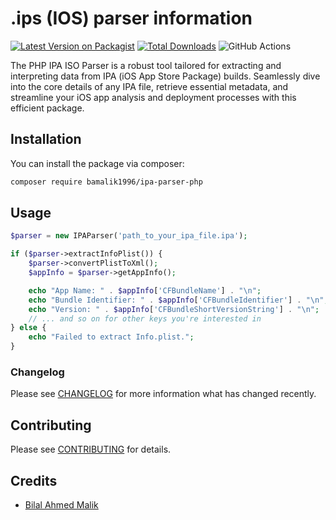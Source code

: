 # .ips (IOS) parser information

[![Latest Version on Packagist](https://img.shields.io/packagist/v/bamalik1996/ipa-parser-php.svg?style=flat-square)](https://packagist.org/packages/bamalik1996/ipa-parser-php)
[![Total Downloads](https://img.shields.io/packagist/dt/bamalik1996/ipa-parser-php.svg?style=flat-square)](https://packagist.org/packages/bamalik1996/ipa-parser-php)
![GitHub Actions](https://github.com/bamalik1996/ipa-parser-php/actions/workflows/main.yml/badge.svg)

The PHP IPA ISO Parser is a robust tool tailored for extracting and interpreting data from IPA (iOS App Store Package) builds. Seamlessly dive into the core details of any IPA file, retrieve essential metadata, and streamline your iOS app analysis and deployment processes with this efficient package.


## Installation

You can install the package via composer:

```bash
composer require bamalik1996/ipa-parser-php
```

## Usage

```php
$parser = new IPAParser('path_to_your_ipa_file.ipa');

if ($parser->extractInfoPlist()) {
    $parser->convertPlistToXml();
    $appInfo = $parser->getAppInfo();

    echo "App Name: " . $appInfo['CFBundleName'] . "\n";
    echo "Bundle Identifier: " . $appInfo['CFBundleIdentifier'] . "\n";
    echo "Version: " . $appInfo['CFBundleShortVersionString'] . "\n";
    // ... and so on for other keys you're interested in
} else {
    echo "Failed to extract Info.plist.";
}

```



### Changelog

Please see [CHANGELOG](CHANGELOG.md) for more information what has changed recently.

## Contributing

Please see [CONTRIBUTING](CONTRIBUTING.md) for details.



## Credits

-   [Bilal Ahmed Malik](https://github.com/bamalik1996)

